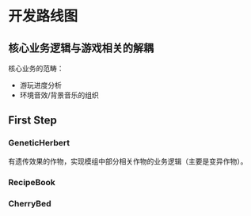 # 开发路线图

## 核心业务逻辑与游戏相关的解耦

核心业务的范畴：

* 游玩进度分析
* 环境音效/背景音乐的组织

## First Step

### GeneticHerbert

有遗传效果的作物，实现模组中部分相关作物的业务逻辑（主要是变异作物）。

### RecipeBook

### CherryBed
